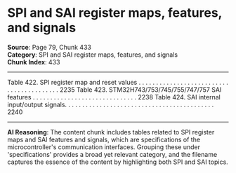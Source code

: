# SPI and SAI register maps, features, and signals

**Source**: Page 79, Chunk 433  
**Category**: SPI and SAI register maps, features, and signals  
**Chunk Index**: 433

---

Table 422. SPI register map and reset values . . . . . . . . . . . . . . . . . . . . . . . . . . . . . . . . . . . . . . . . . 2235
Table 423. STM32H743/753/745/755/747/757 SAI features . . . . . . . . . . . . . . . . . . . . . . . . . . . . . . 2238
Table 424. SAI internal input/output signals. . . . . . . . . . . . . . . . . . . . . . . . . . . . . . . . . . . . . . . . . . . 2240

---

**AI Reasoning**: The content chunk includes tables related to SPI register maps and SAI features and signals, which are specifications of the microcontroller's communication interfaces. Grouping these under 'specifications' provides a broad yet relevant category, and the filename captures the essence of the content by highlighting both SPI and SAI topics.
